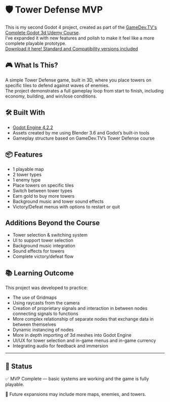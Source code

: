 # 🛡️ Tower Defense MVP  
This is my second Godot 4 project, created as part of the [GameDev.TV's Complete Godot 3d Udemy Course](https://www.udemy.com/course/complete-godot-3d).  
I’ve expanded it with new features and polish to make it feel like a more complete playable prototype.  
[Download it here! Standard and Compatibility versions included](https://drive.google.com/drive/folders/1o6KBsmYOGdjjvtW8Me536kIimKd8WiWY?usp=sharing)

## 🎮 What Is This?  
A simple Tower Defense game, built in 3D, where you place towers on specific tiles to defend against waves of enemies.  
The project demonstrates a full gameplay loop from start to finish, including economy, building, and win/lose conditions.  

## 🛠 Built With  
- [Godot Engine 4.2.2](https://godotengine.org/) 
- Assets created by me using Blender 3.6 and Godot’s built-in tools  
- Gameplay structure based on GameDev.TV’s Tower Defense course  

## 📦 Features  
- 1 playable map  
- 2 tower types  
- 1 enemy type  
- Place towers on specific tiles  
- Switch between tower types  
- Earn gold to buy more towers  
- Background music and tower sound effects  
- Victory/Defeat menus with options to restart or quit  

## Additions Beyond the Course  
- Tower selection & switching system  
- UI to support tower selection  
- Background music integration  
- Sound effects for towers  
- Complete victory/defeat flow  

## 📚 Learning Outcome  
This project was developed to practice:  
- The use of Gridmaps
- Using raycasts from the camera
- Creation of proprietary signals and interaction in between nodes connecting signals to functions
- More complex relationship of separate nodes that exchange data in between themselves
- Dynamic instancing of nodes
- More in depth importing of 3d meshes into Godot Engine
- UI/UX for tower selection and in-game menus and in-game currency 
- Integrating audio for feedback and immersion  

---

## 🚀 Status  
✅ MVP Complete — basic systems are working and the game is fully playable.  

🚧 Future expansions may include more maps, enemies, and towers. 
